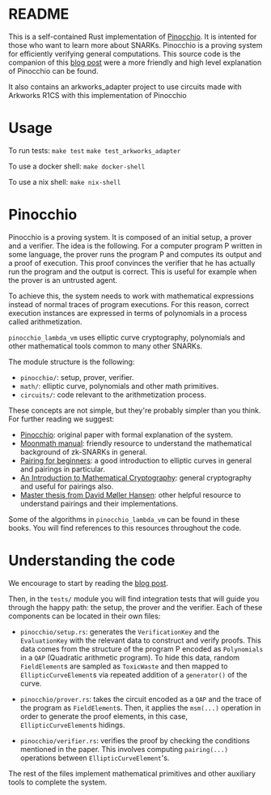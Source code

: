 # README
This is a self-contained Rust implementation of [Pinocchio](https://eprint.iacr.org/2013/279.pdf). It is intented for those who want to learn more about SNARKs. Pinocchio is a proving system for efficiently verifying general computations. This source code is the companion of this [blog post](https://blog.lambdaclass.com/pinocchio-virtual-machine-nearly-practical-verifiable-computation/
) were a more friendly and high level explanation of Pinocchio can be found.

It also contains an arkworks_adapter project to use circuits made with Arkworks R1CS with this implementation of Pinocchio
# Usage

To run tests:
`make test`
`make test_arkworks_adapter`

To use a docker shell:
`make docker-shell`

To use a nix shell:
`make nix-shell`

# Pinocchio
Pinocchio is a proving system. It is composed of an initial setup, a prover and a verifier. The idea is the following. For a computer program P written in some language, the prover runs the program P and computes its output and a proof of execution. This proof convinces the verifier that he has actually run the program and the output is correct. This is useful for example when the prover is an untrusted agent.

To achieve this, the system needs to work with mathematical expressions instead of normal traces of program executions. For this reason, correct execution instances are expressed in terms of polynomials in a process called arithmetization. 

`pinocchio_lambda_vm` uses elliptic curve cryptography, polynomials and other mathematical tools common to many other SNARKs.
 
The module structure is the following:
 - ```pinocchio/```: setup, prover, verifier.
 - ```math/```: elliptic curve, polynomials and other math primitives.
 - ```circuits/```: code relevant to the arithmetization process.

These concepts are not simple, but they're probably simpler than you think. For further reading we suggest:
- [Pinocchio](https://eprint.iacr.org/2013/279.pdf): original paper with formal explanation of the system.
- [Moonmath manual](https://leastauthority.com/community-matters/moonmath-manual/): friendly resource to understand the mathematical background of zk-SNARKs in general.
- [Pairing for beginners](https://static1.squarespace.com/static/5fdbb09f31d71c1227082339/t/5ff394720493bd28278889c6/1609798774687/PairingsForBeginners.pdf): a good introduction to elliptic curves in general and pairings in particular.
- [An Introduction to Mathematical Cryptography](https://link.springer.com/book/10.1007/978-0-387-77993-5): general cryptography and useful for pairings also.
- [Master thesis from David Møller Hansen](https://www.sagemath.org/files/thesis/hansen-thesis-2009.pdf): other helpful resource to understand pairings and their implementations.

Some of the algorithms in `pinocchio_lambda_vm`  can be found in these books. You will find references to this resources throughout the code.

# Understanding the code
We encourage to start by reading the [blog post](https://www.notamonadtutorial.com/pinocchio-virtual-machine-nearly-practical-verifiable-computation/
).

 Then, in the ```tests/``` module you will find integration tests that will guide you through the happy path: the setup, the prover and the verifier. Each of these components can be located in their own files:

- `pinocchio/setup.rs`: generates the `VerificationKey` and the `EvaluationKey` with the relevant data to construct and verify proofs. This data comes from the structure of the program P encoded as `Polynomials` in a `QAP` (Quadratic arithmetic program). To hide this data, random `FieldElement`s are sampled as `ToxicWaste` and then mapped to `EllipticCurveElement`s via repeated addition of a `generator()` of the curve. 

- `pinocchio/prover.rs`: takes the circuit encoded as a `QAP` and the trace of the program as `FieldElement`s. Then, it applies the `msm(...)` operation in order to generate the proof elements, in this case, `EllipticCurveElement`s hidings.

- `pinocchio/verifier.rs`: verifies the proof by checking the conditions mentioned in the paper. This involves computing `pairing(...)` operations between `EllipticCurveElement`'s.

The rest of the files implement mathematical primitives and other auxiliary tools to complete the system.

